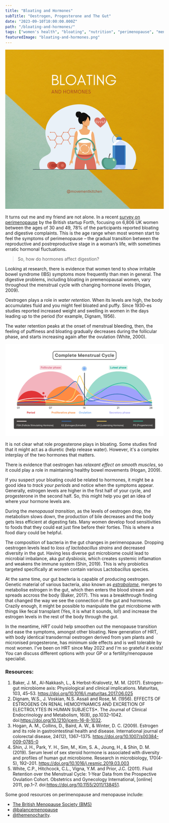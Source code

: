 ```yaml
---
title: "Bloating and Hormones"
subTitle: "Oestrogen, Progesterone and The Gut"
date: "2023-09-10T10:00:00.000Z"
path: "/bloating-and-hormones/"
tags: ["women's health", "bloating", "nutrition", "perimenopause", "menopause"]
featuredImage: "bloating-and-hormones.png"
---
```


![Bloating and Hormones](bloating-and-hormones.png)

It turns out me and my friend are not alone. In a recent [survey on perimenopause](https://www.forthwithlife.co.uk/blog/perimenopause-symptoms-statistics-2023/) by the British startup Forth, focusing on 6,806 UK women between the ages of 30 and 49, 78% of the participants reported bloating and digestive complaints. This is the age range when most women start to feel the symptoms of perimenopause – the gradual transition between the reproductive and postreproductive stage in a woman’s life, with sometimes erratic hormonal fluctuations. 

> So, how do hormones affect digestion?

Looking at research, there is evidence that women tend to show irritable bowel syndrome (IBS) symptoms more frequently than men in general. The digestive problems, including bloating in premenopausal women, vary throughout the menstrual cycle with changing hormone levels (Hogan, 2009).

Oestrogen plays a role in *water retention*. When its levels are high, the body accumulates fluid and you might feel bloated and puffy. Since 1930-es studies reported increased weight and swelling in women in the days leading up to the period (for example, Dignam, 1956). 

The water retention peaks at the onset of menstrual bleeding, then, the feeling of puffiness and bloating gradually decreases during the follicular phase, and starts increasing again after the ovulation (White, 2000). 

![Menstrual Cycle Phases](cycle-phases.png)

It is not clear what role progesterone plays in bloating. Some studies find that it might act as a diuretic (help release water). However, it's a complex interplay of the two hormones that matters. 

There is evidence that oestrogen has *relaxant effect on smooth muscles*, so it could play a role in maintaining healthy bowel movements (Hogan, 2009).

If you suspect your bloating could be related to hormones, it might be a good idea to *track your periods* and notice when the symptoms appear. Generally, estrogen levels are higher in the first half of your cycle, and progesterone in the second half. So, this might help you get an idea of where your hormone levels are. 

During the *menopausal transition*, as the levels of oestrogen drop, the metabolism slows down, the production of bile decreases and the body gets less efficient at digesting fats. Many women develop food sensitivities to foods that they could eat just fine before their forties. This is where a food diary could be helpful. 

The composition of bacteria in the gut changes in perimenopause. Dropping oestrogen levels lead to *loss of lactobacillus strains* and decreased diversity in the gut. Having less diverse gut microbiome could lead to microbial imbalance, aka *gut dysbiosis*, which creates systemic inflamation and weakens the immune system (Shin, 2019). This is why probiotics targeted specifically at women contain various Lactobacillus species. 

At the same time, our gut bacteria is capable of producing oestrogen. Genetic material of various bacteria, also known as [*estrobolome*](https://www.maturitas.org/article/S0378-5122(17)30650-3/fulltext), merges to metabolise estrogen in the gut, which then enters the blood stream and spreads accross the body (Baker, 2017). This was a breakthrough finding that changed the way we see the connection of the gut and hormones. Crazily enough, it might be possible to manipulate the gut microbiome with things like fecal transplant (Yes, it is what it sounds, lol!) and increase the estrogen levels in the rest of the body through the gut.

In the meantime, *HRT* could help smoothen out the menopause transition and ease the symptoms, amongst other bloating. New generation of HRT, with body identical transdermal oestrogen derived from yam plants and micronised progesterone, has minimum side effects and is well tolerable by most women. I've been on HRT since May 2022 and I'm so grateful it exists! You can discuss different options with your GP or a fertility/menopause specialist. 

### Resources:

1. Baker, J. M., Al-Nakkash, L., & Herbst-Kralovetz, M. M. (2017). Estrogen-gut microbiome axis: Physiological and clinical implications. Maturitas, 103, 45–53. https://doi.org/10.1016/j.maturitas.2017.06.025
2. Dignam, W.S., J. Voskian, N.S. Assali and Rose, M. (1956). EFFECTS OF ESTROGENS ON RENAL HEMODYNAMICS AND EXCRETION OF ELECTROLYTES IN HUMAN SUBJECTS*. The Journal of Clinical Endocrinology and Metabolism, 16(8), pp.1032–1042. doi:https://doi.org/10.1210/jcem-16-8-1032.
3. Hogan, A. M., Collins, D., Baird, A. W., & Winter, D. C. (2009). Estrogen and its role in gastrointestinal health and disease. International journal of colorectal disease, 24(12), 1367–1375. https://doi.org/10.1007/s00384-009-0785-0
4. Shin, J. H., Park, Y. H., Sim, M., Kim, S. A., Joung, H., & Shin, D. M. (2019). Serum level of sex steroid hormone is associated with diversity and profiles of human gut microbiome. Research in microbiology, 170(4-5), 192–201. https://doi.org/10.1016/j.resmic.2019.03.003
5. White, C.P., Hitchcock, C.L., Vigna, Y.M. and Prior, J.C. (2011). Fluid Retention over the Menstrual Cycle: 1-Year Data from the Prospective Ovulation Cohort. Obstetrics and Gynecology International, [online] 2011, pp.1–7. doi:https://doi.org/10.1155/2011/138451.

Some good resources on perimenopause and menopause include: 
* [The British Menopause Society (BMS)](https://thebms.org.uk/) 
* [@balancemenopause](https://www.instagram.com/balancemenopause/)
* [@themenocharity](https://www.instagram.com/themenocharity/).